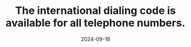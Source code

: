 ---
N: '123'
Rubrique: Internationalisation
title: The international dialing code is available for all telephone numbers. 
abstract: 
categories: [" Internationalisation"]
agrege: O4123-E034
opquast: '4 123'
indiceebook: '34'
description: "Rule n° 034"
before: "033"
weight: "034"
after: "035"
actif: '1'
layout: rules
date: 2024-09-18
tags: ["", ""]
objectif: ["", ""]
Meo: [""]
Controle: [""
]
epubcheck: 
ace: 
Source: ["Opquast"]
Referentiel: [""]
Steps: ["", ""]
---
